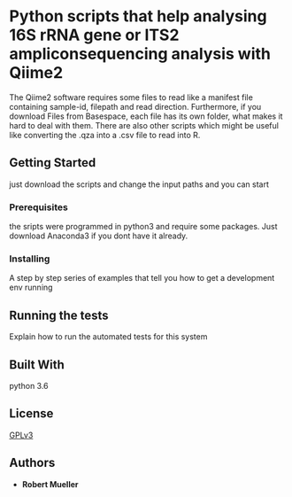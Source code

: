 # Python scripts that help analysing 16S rRNA gene or ITS2 ampliconsequencing analysis with Qiime2

The Qiime2 software requires some files to read like a manifest file containing sample-id, filepath and read direction. Furthermore, if you download Files from Basespace, each file has its own folder, what makes it hard to deal with them. There are also other scripts which might be useful like converting the .qza into a .csv file to read into R. 

## Getting Started

just download the scripts and change the input paths and you can start 

### Prerequisites

the sripts were programmed in python3 and require some packages. Just download Anaconda3 if you dont have it already.


### Installing

A step by step series of examples that tell you how to get a development env running

## Running the tests

Explain how to run the automated tests for this system

## Built With

python 3.6

## License

[GPLv3](http://www.gnu.org/licenses/gpl-3.0.txt)

## Authors

* **Robert Mueller** 
